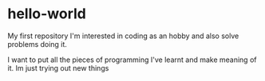 # hello-world
My first repository 
I'm interested in coding as an hobby and also solve problems doing it.

I want to put all the pieces of programming I've learnt and make meaning of it.
Im just trying out new things

